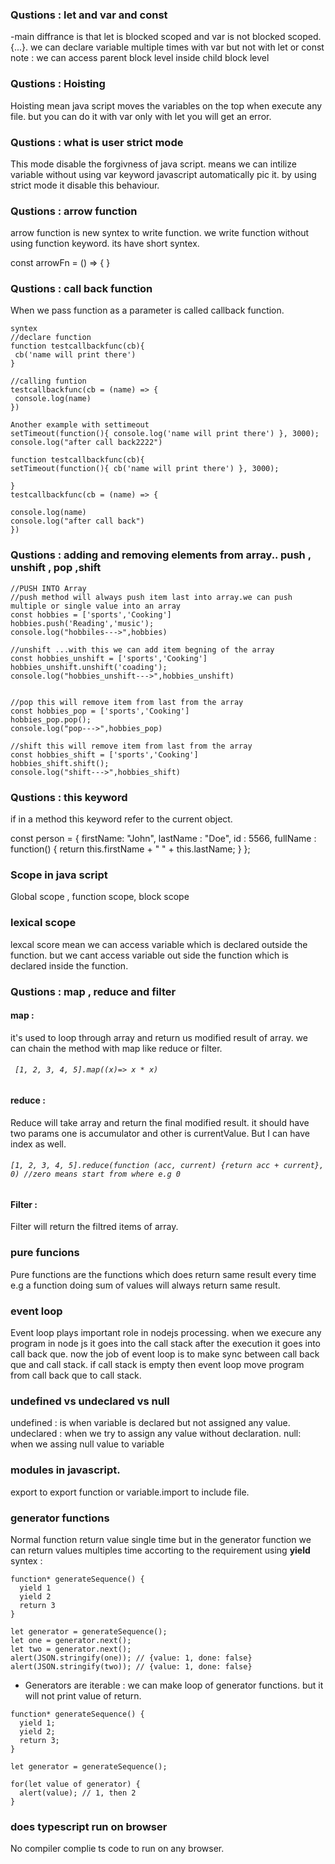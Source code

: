 ### Qustions : let and var and const
-main diffrance is that let is blocked scoped and var is not blocked scoped. {...}.
we can declare variable multiple times with var but not with let or const
      note : we can access parent block level inside child block level
###  Qustions : Hoisting    
Hoisting mean java script moves the variables on the top when execute any file. but you can do it with var only with let you will get an error. 
###  Qustions : what is user strict mode
 This mode disable the forgivness of java script. means we can intilize variable without using var keyword javascript automatically pic it. by using strict mode it disable this behaviour. 
 ###  Qustions : arrow function
 arrow function is new syntex to write function. we write function without using function keyword. its have short syntex.
 
 const arrowFn = () => {  }
 ###  Qustions : call back function
 When we pass function as a parameter is called callback function. 
 
```
syntex
//declare function
function testcallbackfunc(cb){
 cb('name will print there')
}

//calling funtion
testcallbackfunc(cb = (name) => {
 console.log(name)
})
  ```
  ```
Another example with settimeout
setTimeout(function(){ console.log('name will print there') }, 3000);
console.log("after call back2222")

function testcallbackfunc(cb){
setTimeout(function(){ cb('name will print there') }, 3000);
		
}
testcallbackfunc(cb = (name) => {
	
 console.log(name)
 console.log("after call back")
})
```

 ###  Qustions : adding and removing elements from array.. push , unshift , pop ,shift
  
  ```
  //PUSH INTO Array
//push method will always push item last into array.we can push multiple or single value into an array
const hobbies = ['sports','Cooking']
hobbies.push('Reading','music');
console.log("hobbiles--->",hobbies)

//unshift ...with this we can add item begning of the array
const hobbies_unshift = ['sports','Cooking']
hobbies_unshift.unshift('coading');
console.log("hobbies_unshift--->",hobbies_unshift)


//pop this will remove item from last from the array
const hobbies_pop = ['sports','Cooking']
hobbies_pop.pop();
console.log("pop--->",hobbies_pop)

//shift this will remove item from last from the array
const hobbies_shift = ['sports','Cooking']
hobbies_shift.shift();
console.log("shift--->",hobbies_shift)
```

###  Qustions : this keyword

if in a method this keyword refer to the current object. 

const person = {
  firstName: "John",
  lastName : "Doe",
  id       : 5566,
  fullName : function() {
    return this.firstName + " " + this.lastName;
  }
};

### Scope in java script
Global scope , function scope, block scope

### lexical scope
lexcal score mean we can access variable which is declared outside the function. but we cant access variable out side the function which is declared inside the function.

### Qustions : map , reduce and filter
#### map :
it's used to loop through array and return us modified result of array. we can chain the method with map like reduce or filter.
###### ` [1, 2, 3, 4, 5].map((x)=> x * x)`
#### reduce : 
Reduce will take array and return the final modified result. it should have two params one is accumulator and other is currentValue. But I can have index as well. 
###### `[1, 2, 3, 4, 5].reduce(function (acc, current) {return acc + current}, 0) //zero means start from where e.g 0`
#### Filter : 
Filter will return the filtred items of array.

### pure funcions 
Pure functions are the functions which does return same result every time e.g a function doing sum of values will always return same result.
### event loop
Event loop plays important role in nodejs processing. when we execure any program in node js it goes into the call stack after the execution it goes into call back que. now the job of event loop is to make sync between call back que and call stack. 
if call stack is empty then event loop move program from call back que to call stack. 

### undefined vs undeclared vs null
undefined : is when variable is declared but not assigned any value.
undeclared : when we try to assign any value without declaration. 
null: when we assing null value to variable

### modules in javascript.
export to export function or variable.import to include file.
 
### generator functions
Normal function return value single time but in the generator function we can return values multiples time accorting to the requirement using **yield** 
syntex :
 
```
function* generateSequence() {
  yield 1
  yield 2
  return 3
}

let generator = generateSequence();
let one = generator.next();
let two = generator.next();
alert(JSON.stringify(one)); // {value: 1, done: false}
alert(JSON.stringify(two)); // {value: 1, done: false}
```
- Generators are iterable : we can make loop of generator functions. but it will not print value of return.
```
function* generateSequence() {
  yield 1;
  yield 2;
  return 3;
}

let generator = generateSequence();

for(let value of generator) {
  alert(value); // 1, then 2
}
```

### does typescript run on browser
No compiler complie ts code to run on any browser. 
